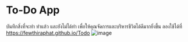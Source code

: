 # To-Do App
บันทึกสิ่งที่จะทำ ทำแล้ว และยังไม่ได้ทำ เพื่อให้คุณจัดการและบริหารชีวิตได้ดีมากยิ่งขึ้น
ลองใช้ได้ที่ https://fewthiraphat.github.io/Todo
![image](https://s3-ap-southeast-1.amazonaws.com/img-in-th/269e89f501ad859c8a68826d6a95c1a5.jpg)
